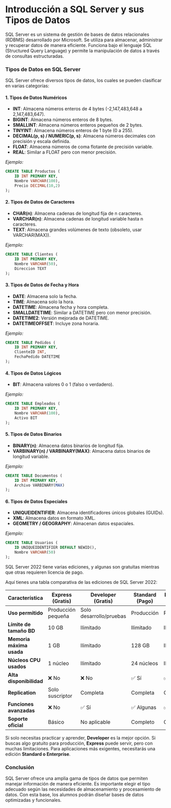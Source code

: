 # Introducción a SQL Server y sus Tipos de Datos

SQL Server es un sistema de gestión de bases de datos relacionales (RDBMS) desarrollado por Microsoft. Se utiliza para almacenar, administrar y recuperar datos de manera eficiente. Funciona bajo el lenguaje SQL (Structured Query Language) y permite la manipulación de datos a través de consultas estructuradas.

### Tipos de Datos en SQL Server
SQL Server ofrece diversos tipos de datos, los cuales se pueden clasificar en varias categorías:

#### 1. Tipos de Datos Numéricos
- **INT**: Almacena números enteros de 4 bytes (-2,147,483,648 a 2,147,483,647).
- **BIGINT**: Almacena números enteros de 8 bytes.
- **SMALLINT**: Almacena números enteros pequeños de 2 bytes.
- **TINYINT**: Almacena números enteros de 1 byte (0 a 255).
- **DECIMAL(p, s) / NUMERIC(p, s)**: Almacena números decimales con precisión y escala definida.
- **FLOAT**: Almacena números de coma flotante de precisión variable.
- **REAL**: Similar a FLOAT pero con menor precisión.

*Ejemplo:*
```sql
CREATE TABLE Productos (
    ID INT PRIMARY KEY,
    Nombre VARCHAR(100),
    Precio DECIMAL(10,2)
);
```

#### 2. Tipos de Datos de Caracteres
- **CHAR(n)**: Almacena cadenas de longitud fija de n caracteres.
- **VARCHAR(n)**: Almacena cadenas de longitud variable hasta n caracteres.
- **TEXT**: Almacena grandes volúmenes de texto (obsoleto, usar VARCHAR(MAX)).

*Ejemplo:*
```sql
CREATE TABLE Clientes (
    ID INT PRIMARY KEY,
    Nombre VARCHAR(50),
    Direccion TEXT
);
```

#### 3. Tipos de Datos de Fecha y Hora
- **DATE**: Almacena solo la fecha.
- **TIME**: Almacena solo la hora.
- **DATETIME**: Almacena fecha y hora completa.
- **SMALLDATETIME**: Similar a DATETIME pero con menor precisión.
- **DATETIME2**: Versión mejorada de DATETIME.
- **DATETIMEOFFSET**: Incluye zona horaria.

*Ejemplo:*
```sql
CREATE TABLE Pedidos (
    ID INT PRIMARY KEY,
    ClienteID INT,
    FechaPedido DATETIME
);
```

#### 4. Tipos de Datos Lógicos
- **BIT**: Almacena valores 0 o 1 (falso o verdadero).

*Ejemplo:*
```sql
CREATE TABLE Empleados (
    ID INT PRIMARY KEY,
    Nombre VARCHAR(100),
    Activo BIT
);
```

#### 5. Tipos de Datos Binarios
- **BINARY(n)**: Almacena datos binarios de longitud fija.
- **VARBINARY(n) / VARBINARY(MAX)**: Almacena datos binarios de longitud variable.

*Ejemplo:*
```sql
CREATE TABLE Documentos (
    ID INT PRIMARY KEY,
    Archivo VARBINARY(MAX)
);
```

#### 6. Tipos de Datos Especiales
- **UNIQUEIDENTIFIER**: Almacena identificadores únicos globales (GUIDs).
- **XML**: Almacena datos en formato XML.
- **GEOMETRY / GEOGRAPHY**: Almacenan datos espaciales.

*Ejemplo:*
```sql
CREATE TABLE Usuarios (
    ID UNIQUEIDENTIFIER DEFAULT NEWID(),
    Nombre VARCHAR(50)
);
```

SQL Server 2022 tiene varias ediciones, y algunas son gratuitas mientras que otras requieren licencia de pago.

Aquí tienes una tabla comparativa de las ediciones de SQL Server 2022:  

| Característica              | Express (Gratis) | Developer (Gratis) | Standard (Pago) | Enterprise (Pago) |
|----------------------------|----------------|------------------|----------------|----------------|
| **Uso permitido**          | Producción pequeña | Solo desarrollo/pruebas | Producción | Producción |
| **Límite de tamaño BD**    | 10 GB          | Ilimitado       | Ilimitado      | Ilimitado |
| **Memoria máxima usada**   | 1 GB           | Ilimitado       | 128 GB        | Ilimitado |
| **Núcleos CPU usados**     | 1 núcleo       | Ilimitado       | 24 núcleos    | Ilimitado |
| **Alta disponibilidad**    | ❌ No          | ❌ No           | ✅ Sí         | ✅ Sí |
| **Replication**            | Solo suscriptor | Completa        | Completa      | Completa |
| **Funciones avanzadas**    | ❌ No          | ✅ Sí           | ✅ Algunas    | ✅ Todas |
| **Soporte oficial**        | Básico         | No aplicable    | Completo      | Completo |

Si solo necesitas practicar y aprender, **Developer** es la mejor opción. Si buscas algo gratuito para producción, **Express** puede servir, pero con muchas limitaciones. Para aplicaciones más exigentes, necesitarás una edición **Standard o Enterprise**.

### Conclusión
SQL Server ofrece una amplia gama de tipos de datos que permiten manejar información de manera eficiente. Es importante elegir el tipo adecuado según las necesidades de almacenamiento y procesamiento de datos. Con esta base, los alumnos podrán diseñar bases de datos optimizadas y funcionales.

